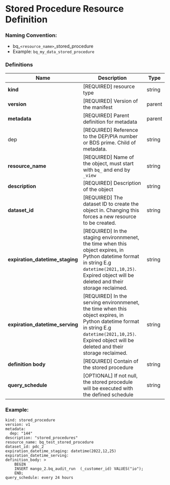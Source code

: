 

# Stored Procedure Resource Definition

### Naming Convention:
* bq_`<resource_name>`_stored_procedure
* Example: `bq_my_data_stored_procedure`


### Definitions
|Name| Description | Type |
| ----- | ----- | ----- |
| **kind** | [REQUIRED] resource type | string |
| **version** | [REQUIRED] Version of the manifest | parent |
| **metadata** | [REQUIRED] Parent definition for metadata | parent |
| dep      | [REQUIRED] Reference to the DEP/PIA number or BDS prime. Child of metadata. | string |
| **resource_name** | [REQUIRED] Name of the object, must start with `bq_` and end by `_view` | string |
| **description** | [REQUIRED] Description of the object | string |
| **dataset_id** | [REQUIRED] The dataset ID to create the object in. Changing this forces a new resource to be created. | string |
| **expiration_datetime_staging** | [REQUIRED] In the staging environnmenet, the time when this object expires, in Python datetime format in string E.g `datetime(2021,10,25)`. Expired object will be deleted and their storage reclaimed. | string |
| **expiration_datetime_serving** | [REQUIRED] In the serving environnmenet, the time when this object expires, in Python datetime format in string E.g `datetime(2021,10,25)`. Expired object will be deleted and their storage reclaimed. | string |
| **definition body** | [REQUIRED] Contain of the stored procedure | string |
| **query_schedule** | [OPTIONAL] If not null, the stored procedule will be executed with the defined schedule | string |

### Example:
```
kind: stored_procedure
version: v1
metadata:
  dep: "144"
description: "stored_procedures"
resource_name: bq_test_stored_procedure
dataset_id: pdc_2
expiration_datetime_staging: datetime(2022,12,25)
expiration_datetime_serving:
definition_body: >
    BEGIN
    INSERT mango_2.bq_audit_run  (_customer_id) VALUES("io");
    END;
query_schedule: every 24 hours
  ```
